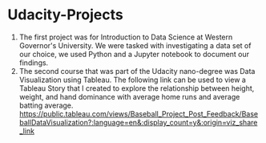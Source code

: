 # Udacity-Projects
1. The first project was for Introduction to Data Science at Western Governor's University. We were tasked with investigating a data set of our choice, we used Python and a Jupyter notebook to document our findings.
2. The second course that was part of the Udacity nano-degree was Data Visualization using Tableau. The following  link can be used to view a Tableau Story that I created to explore the relationship between height, weight, and hand dominance with average home runs and average batting average.
https://public.tableau.com/views/Baseball_Project_Post_Feedback/BaseballDataVisualization?:language=en&:display_count=y&:origin=viz_share_link

